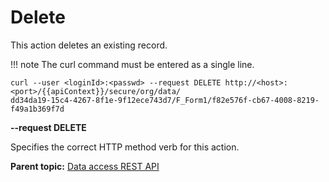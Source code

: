 # Delete 

This action deletes an existing record.

!!! note
    The curl command must be entered as a single line.

```
curl --user <loginId>:<passwd> --request DELETE http://<host>:<port>/{{apiContext}}/secure/org/data/
dd34da19-15c4-4267-8f1e-9f12ece743d7/F_Form1/f82e576f-cb67-4008-8219-f49a1b369f7d 
```

**--request DELETE**

Specifies the correct HTTP method verb for this action.

**Parent topic:** [Data access REST API](ref_data_access_rest_api.md)

